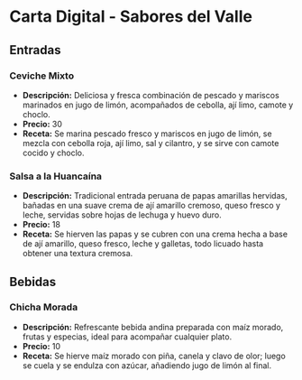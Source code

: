 # Carta Digital - Sabores del Valle

## Entradas

### Ceviche Mixto
- **Descripción:** Deliciosa y fresca combinación de pescado y mariscos marinados en jugo de limón, acompañados de cebolla, ají limo, camote y choclo.
- **Precio:** 30
- **Receta:** Se marina pescado fresco y mariscos en jugo de limón, se mezcla con cebolla roja, ají limo, sal y cilantro, y se sirve con camote cocido y choclo.

### Salsa a la Huancaína
- **Descripción:** Tradicional entrada peruana de papas amarillas hervidas, bañadas en una suave crema de ají amarillo cremoso, queso fresco y leche, servidas sobre hojas de lechuga y huevo duro.
- **Precio:** 18
- **Receta:** Se hierven las papas y se cubren con una crema hecha a base de ají amarillo, queso fresco, leche y galletas, todo licuado hasta obtener una textura cremosa.

## Bebidas

### Chicha Morada
- **Descripción:** Refrescante bebida andina preparada con maíz morado, frutas y especias, ideal para acompañar cualquier plato.
- **Precio:** 10
- **Receta:** Se hierve maíz morado con piña, canela y clavo de olor; luego se cuela y se endulza con azúcar, añadiendo jugo de limón al final.
